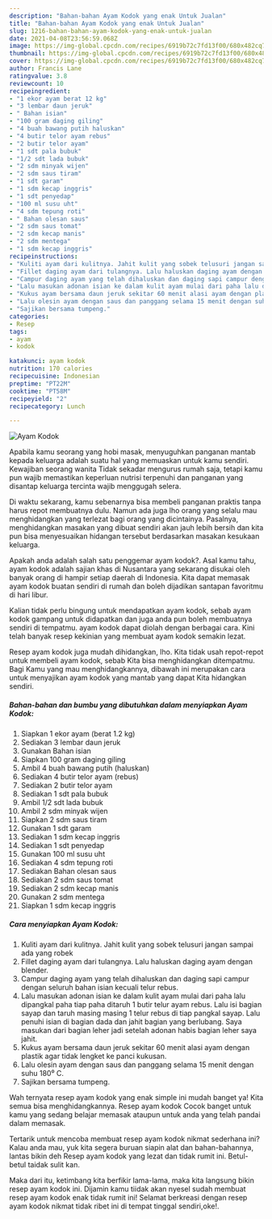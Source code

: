 ```yaml
---
description: "Bahan-bahan Ayam Kodok yang enak Untuk Jualan"
title: "Bahan-bahan Ayam Kodok yang enak Untuk Jualan"
slug: 1216-bahan-bahan-ayam-kodok-yang-enak-untuk-jualan
date: 2021-04-08T23:56:59.068Z
image: https://img-global.cpcdn.com/recipes/6919b72c7fd13f00/680x482cq70/ayam-kodok-foto-resep-utama.jpg
thumbnail: https://img-global.cpcdn.com/recipes/6919b72c7fd13f00/680x482cq70/ayam-kodok-foto-resep-utama.jpg
cover: https://img-global.cpcdn.com/recipes/6919b72c7fd13f00/680x482cq70/ayam-kodok-foto-resep-utama.jpg
author: Francis Lane
ratingvalue: 3.8
reviewcount: 10
recipeingredient:
- "1 ekor ayam berat 12 kg"
- "3 lembar daun jeruk"
- " Bahan isian"
- "100 gram daging giling"
- "4 buah bawang putih haluskan"
- "4 butir telor ayam rebus"
- "2 butir telor ayam"
- "1 sdt pala bubuk"
- "1/2 sdt lada bubuk"
- "2 sdm minyak wijen"
- "2 sdm saus tiram"
- "1 sdt garam"
- "1 sdm kecap inggris"
- "1 sdt penyedap"
- "100 ml susu uht"
- "4 sdm tepung roti"
- " Bahan olesan saus"
- "2 sdm saus tomat"
- "2 sdm kecap manis"
- "2 sdm mentega"
- "1 sdm kecap inggris"
recipeinstructions:
- "Kuliti ayam dari kulitnya. Jahit kulit yang sobek telusuri jangan sampai ada yang robek"
- "Fillet daging ayam dari tulangnya. Lalu haluskan daging ayam dengan blender."
- "Campur daging ayam yang telah dihaluskan dan daging sapi campur dengan seluruh bahan isian kecuali telur rebus."
- "Lalu masukan adonan isian ke dalam kulit ayam mulai dari paha lalu dipangkal paha tiap paha ditaruh 1 butir telur ayam rebus. Lalu isi bagian sayap dan taruh masing masing 1 telur rebus di tiap pangkal sayap. Lalu penuhi isian di bagian dada dan jahit bagian yang berlubang. Saya masukan dari bagian leher jadi setelah adonan habis bagian leher saya jahit."
- "Kukus ayam bersama daun jeruk sekitar 60 menit alasi ayam dengan plastik agar tidak lengket ke panci kukusan."
- "Lalu olesin ayam dengan saus dan panggang selama 15 menit dengan suhu 180⁰ C."
- "Sajikan bersama tumpeng."
categories:
- Resep
tags:
- ayam
- kodok

katakunci: ayam kodok 
nutrition: 170 calories
recipecuisine: Indonesian
preptime: "PT22M"
cooktime: "PT58M"
recipeyield: "2"
recipecategory: Lunch

---
```



![Ayam Kodok](https://img-global.cpcdn.com/recipes/6919b72c7fd13f00/680x482cq70/ayam-kodok-foto-resep-utama.jpg)

Apabila kamu seorang yang hobi masak, menyuguhkan panganan mantab kepada keluarga adalah suatu hal yang memuaskan untuk kamu sendiri. Kewajiban seorang  wanita Tidak sekadar mengurus rumah saja, tetapi kamu pun wajib memastikan keperluan nutrisi terpenuhi dan panganan yang disantap keluarga tercinta wajib menggugah selera.

Di waktu  sekarang, kamu sebenarnya bisa membeli panganan praktis tanpa harus repot membuatnya dulu. Namun ada juga lho orang yang selalu mau menghidangkan yang terlezat bagi orang yang dicintainya. Pasalnya, menghidangkan masakan yang dibuat sendiri akan jauh lebih bersih dan kita pun bisa menyesuaikan hidangan tersebut berdasarkan masakan kesukaan keluarga. 



Apakah anda adalah salah satu penggemar ayam kodok?. Asal kamu tahu, ayam kodok adalah sajian khas di Nusantara yang sekarang disukai oleh banyak orang di hampir setiap daerah di Indonesia. Kita dapat memasak ayam kodok buatan sendiri di rumah dan boleh dijadikan santapan favoritmu di hari libur.

Kalian tidak perlu bingung untuk mendapatkan ayam kodok, sebab ayam kodok gampang untuk didapatkan dan juga anda pun boleh membuatnya sendiri di tempatmu. ayam kodok dapat diolah dengan berbagai cara. Kini telah banyak resep kekinian yang membuat ayam kodok semakin lezat.

Resep ayam kodok juga mudah dihidangkan, lho. Kita tidak usah repot-repot untuk membeli ayam kodok, sebab Kita bisa menghidangkan ditempatmu. Bagi Kamu yang mau menghidangkannya, dibawah ini merupakan cara untuk menyajikan ayam kodok yang mantab yang dapat Kita hidangkan sendiri.

<!--inarticleads1-->

##### Bahan-bahan dan bumbu yang dibutuhkan dalam menyiapkan Ayam Kodok:

1. Siapkan 1 ekor ayam (berat 1.2 kg)
1. Sediakan 3 lembar daun jeruk
1. Gunakan  Bahan isian
1. Siapkan 100 gram daging giling
1. Ambil 4 buah bawang putih (haluskan)
1. Sediakan 4 butir telor ayam (rebus)
1. Sediakan 2 butir telor ayam
1. Sediakan 1 sdt pala bubuk
1. Ambil 1/2 sdt lada bubuk
1. Ambil 2 sdm minyak wijen
1. Siapkan 2 sdm saus tiram
1. Gunakan 1 sdt garam
1. Sediakan 1 sdm kecap inggris
1. Sediakan 1 sdt penyedap
1. Gunakan 100 ml susu uht
1. Sediakan 4 sdm tepung roti
1. Sediakan  Bahan olesan saus
1. Sediakan 2 sdm saus tomat
1. Sediakan 2 sdm kecap manis
1. Gunakan 2 sdm mentega
1. Siapkan 1 sdm kecap inggris




<!--inarticleads2-->

##### Cara menyiapkan Ayam Kodok:

1. Kuliti ayam dari kulitnya. Jahit kulit yang sobek telusuri jangan sampai ada yang robek
1. Fillet daging ayam dari tulangnya. Lalu haluskan daging ayam dengan blender.
1. Campur daging ayam yang telah dihaluskan dan daging sapi campur dengan seluruh bahan isian kecuali telur rebus.
1. Lalu masukan adonan isian ke dalam kulit ayam mulai dari paha lalu dipangkal paha tiap paha ditaruh 1 butir telur ayam rebus. Lalu isi bagian sayap dan taruh masing masing 1 telur rebus di tiap pangkal sayap. Lalu penuhi isian di bagian dada dan jahit bagian yang berlubang. Saya masukan dari bagian leher jadi setelah adonan habis bagian leher saya jahit.
1. Kukus ayam bersama daun jeruk sekitar 60 menit alasi ayam dengan plastik agar tidak lengket ke panci kukusan.
1. Lalu olesin ayam dengan saus dan panggang selama 15 menit dengan suhu 180⁰ C.
1. Sajikan bersama tumpeng.




Wah ternyata resep ayam kodok yang enak simple ini mudah banget ya! Kita semua bisa menghidangkannya. Resep ayam kodok Cocok banget untuk kamu yang sedang belajar memasak ataupun untuk anda yang telah pandai dalam memasak.

Tertarik untuk mencoba membuat resep ayam kodok nikmat sederhana ini? Kalau anda mau, yuk kita segera buruan siapin alat dan bahan-bahannya, lantas bikin deh Resep ayam kodok yang lezat dan tidak rumit ini. Betul-betul taidak sulit kan. 

Maka dari itu, ketimbang kita berfikir lama-lama, maka kita langsung bikin resep ayam kodok ini. Dijamin kamu tiidak akan nyesel sudah membuat resep ayam kodok enak tidak rumit ini! Selamat berkreasi dengan resep ayam kodok nikmat tidak ribet ini di tempat tinggal sendiri,oke!.

